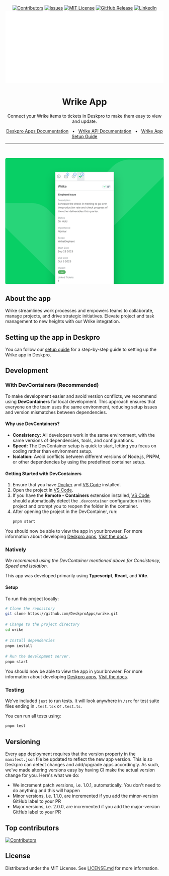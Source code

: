<div align="center">
  <a target="_blank" href=""><img src="https://img.shields.io/github/contributors/deskproapps/wrike.svg?style=for-the-badge" alt="Contributors" /></a>
  <a target="_blank" href="https://github.com/deskproapps/wrike/issues"><img src="https://img.shields.io/github/issues/deskproapps/wrike.svg?style=for-the-badge" alt="Issues" /></a>
  <a target="_blank" href="https://github.com/deskproapps/wrike/blob/master/LICENSE.md"><img src="https://img.shields.io/github/license/deskproapps/wrike.svg?style=for-the-badge" alt="MIT License" /></a>
  <a target="_blank" href="https://github.com/deskproapps/wrike/releases"><img src="https://img.shields.io/github/v/release/deskproapps/wrike?style=for-the-badge" alt="GitHub Release" /></a>
  <a target="_blank" href="https://www.linkedin.com/company/deskpro"><img src="https://img.shields.io/badge/-LinkedIn-black.svg?style=for-the-badge&logo=linkedin&colorB=555" alt="LinkedIn" /></a>

  <img src="readme.svg">
</div>

<div align="center">
  <h1>Wrike App</h1>
  <p>Connect your Wrike items to tickets in Deskpro to make them easy to view and update.</p>
  <a href="https://support.deskpro.com/ga/guides/developers/anatomy-of-an-app" target="_blank">Deskpro Apps Documentation</a>
  <span>&nbsp;&nbsp;•&nbsp;&nbsp;</span>
  <a href="https://developers.wrike.com/overview/" target="_blank">Wrike API Documentation</a>
  <span>&nbsp;&nbsp;•&nbsp;&nbsp;</span>
  <a href="./SETUP.md" target="_blank">Wrike App Setup Guide</a>
  <br />
  <hr />
  <br />
</div>

![Screenshot of the Wrike App](./docs/readme/app-screenshot.png)

## **About the app**
Wrike streamlines work processes and empowers teams to collaborate, manage projects, and drive strategic initiatives. Elevate project and task management to new heights with our Wrike integration.

## **Setting up the app in Deskpro**
You can follow our [setup guide](./SETUP.md) for a step-by-step guide to setting up the Wrike app in Deskpro.

## Development

### With DevContainers (Recommended)
To make development easier and avoid version conflicts, we recommend using **DevContainers** for local development. This approach ensures that everyone on the team uses the same environment, reducing setup issues and version mismatches between dependencies.

#### Why use DevContainers?
- **Consistency:** All developers work in the same environment, with the same versions of dependencies, tools, and configurations.
- **Speed:** The DevContainer setup is quick to start, letting you focus on coding rather than environment setup.
- **Isolation:** Avoid conflicts between different versions of Node.js, PNPM, or other dependencies by using the predefined container setup.

#### Getting Started with DevContainers
1. Ensure that you have [Docker](https://www.docker.com/get-started) and [VS Code](https://code.visualstudio.com/) installed.
2. Open the project in [VS Code](https://code.visualstudio.com/).
3. If you have the **Remote - Containers** extension installed, [VS Code](https://code.visualstudio.com/) should automatically detect the `.devcontainer` configuration in this project and prompt you to reopen the folder in the container.
4. After opening the project in the DevContainer, run:
   ```bash
   pnpm start
   ```

You should now be able to view the app in your browser. For more information about developing [Deskpro apps](https://www.deskpro.com/apps), [Visit the docs](https://support.deskpro.com/ga/guides/developers/anatomy-of-an-app).

### Natively
_We recommend using the DevContainer mentioned above for Consistency, Speed and Isolation._

This app was developed primarily using **Typescript**, **React**, and **Vite**.

#### Setup
To run this project locally:

 ```bash
# Clone the repository
git clone https://github.com/DeskproApps/wrike.git

# Change to the project directory
cd wrike

# Install dependencies
pnpm install

# Run the development server.
pnpm start
```

You should now be able to view the app in your browser. For more information about developing [Deskpro apps](https://www.deskpro.com/apps), [Visit the docs](https://support.deskpro.com/ga/guides/developers/anatomy-of-an-app).

### Testing
We've included `jest` to run tests. It will look anywhere in `/src` for test suite files ending in `.test.tsx` or `.test.ts`.

You can run all tests using:

```bash
pnpm test
```

## Versioning
Every app deployment requires that the version property in the `manifest.json` file be updated to reflect the new app version. This is so Deskpro can detect changes and add/upgrade apps accordingly. As such, we've made altering versions easy by having CI make the actual version change for you. Here's what we do:

* We increment patch versions, i.e. 1.0.1, automatically. You don't need to do anything and this will happen
* Minor versions, i.e. 1.1.0, are incremented if you add the minor-version GitHub label to your PR
* Major versions, i.e. 2.0.0, are incremented if you add the major-version GitHub label to your PR

## Top contributors
[![Contributors](https://contrib.rocks/image?repo=deskproapps/wrike)](https://github.com/deskproapps/wrike/graphs/contributors)


## License
Distributed under the MIT License. See [LICENSE.md](LICENSE.md) for more information.

